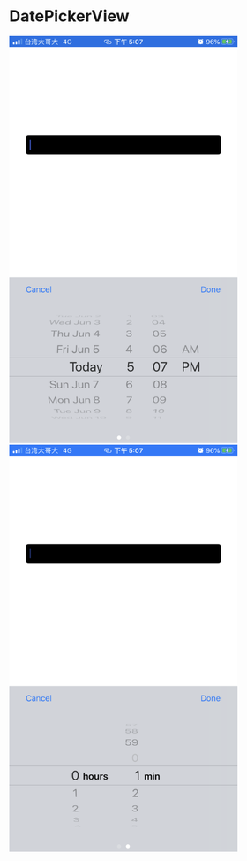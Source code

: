 # DatePickerView

<img src="https://github.com/Anderson1997258/DatePickerView/blob/master/IMG_2668.PNG" width="414">
<img src="https://github.com/Anderson1997258/DatePickerView/blob/master/IMG_2669.PNG" width="414">
